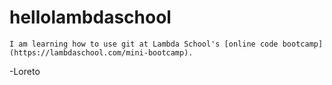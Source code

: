 # hellolambdaschool

```
I am learning how to use git at Lambda School's [online code bootcamp](https://lambdaschool.com/mini-bootcamp).

```

-Loreto

